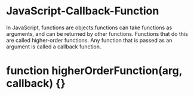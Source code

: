 # JavaScript-Callback-Function
In JavaScript, functions are objects.functions can take functions as arguments, and can be returned by other functions. Functions that do this are called higher-order functions. Any function that is passed as an argument is called a callback function.

# function higherOrderFunction(arg, callback) {} 
